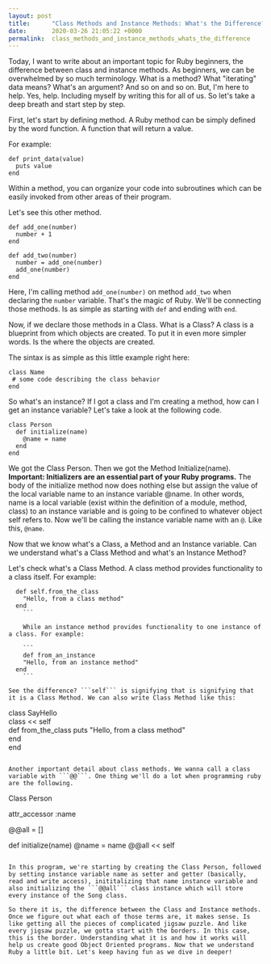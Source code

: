 ```yaml
---
layout: post
title:      "Class Methods and Instance Methods: What's the Difference? "
date:       2020-03-26 21:05:22 +0000
permalink:  class_methods_and_instance_methods_whats_the_difference
---
```



Today, I want to write about an important topic for Ruby beginners, the difference between class and instance methods. As beginners, we can be overwhelmed by so much terminology. What is a method? What "iterating" data means? What's an argument? And so on and so on. But, I'm here to help. Yes, help. Including myself by writing this for all of us. So let's take a deep breath and start step by step. 

First, let's start by defining method. A Ruby method can be simply defined by the word function. A function that will return a value. 

For example:

```
def print_data(value)
  puts value 
end
```

Within a method, you can organize your code into subroutines which can be easily invoked from other areas of their program. 

Let's see this other method. 

```
def add_one(number)
  number + 1
end

def add_two(number)
  number = add_one(number)
  add_one(number)
end
```

Here, I'm calling method ```add_one(number)``` on method ```add_two``` when declaring the ```number``` variable. That's the magic of Ruby. We'll be connecting those methods. Is as simple as starting with ```def``` and ending with ```end```. 

Now, if we declare those methods in a Class. What is a Class? A class is a blueprint from which objects are created. To put it in even more simpler words. Is the where the objects are created. 

The sintax is as simple as this little example right here:

```
class Name
 # some code describing the class behavior
end
```

So what's an instance? If I got a class and I'm creating a method, how can I get an instance variable? Let's take a look at the following code. 

```
class Person
  def initialize(name)
    @name = name
  end
end
```

We got the Class Person. Then we got the Method Initialize(name). **Important: Initializers are an essential part of your Ruby programs.**  The body of the initialize method now does nothing else but assign the value of the local variable name to an instance variable @name. In other words, name is a local variable (exist within the definition of a module, method, class) to an instance variable and is going to be confined to whatever object self refers to. Now we'll be calling the instance variable name with an ```@```.  Like this, ```@name```. 

Now that we know what's a Class, a Method and an Instance variable. Can we understand what's a Class Method and what's an Instance Method? 

Let's check what's a Class Method. A class method provides functionality to a class itself. For example:

```
  def self.from_the_class
    "Hello, from a class method"
  end
	```
	
	While an instance method provides functionality to one instance of a class. For example:
	
	```
	def from_an_instance
    "Hello, from an instance method"
  end
	```
	
See the difference? ```self``` is signifying that is signifying that it is a Class Method. We can also write Class Method like this:

```
class SayHello  
class << self  
def from_the_class 
puts "Hello, from a class method"  
end  
end 
```

Another important detail about class methods. We wanna call a class variable with ```@@```. One thing we'll do a lot when programming ruby are the following.

```
Class Person

attr_accessor :name

@@all = []

def initialize(name)
@name = name
@@all << self
```

In this program, we're starting by creating the Class Person, followed by setting instance variable name as setter and getter (basically, read and write access), inititalizing that name instance variable and also initializing the ```@@all``` class instance which will store every instance of the Song class. 

So there it is, the difference between the Class and Instance methods. Once we figure out what each of those terms are, it makes sense. Is like getting all the pieces of complicated jigsaw puzzle. And like every jigsaw puzzle, we gotta start with the borders. In this case, this is the border. Understanding what it is and how it works will help us create good Object Oriented programs. Now that we understand Ruby a little bit. Let's keep having fun as we dive in deeper! 

